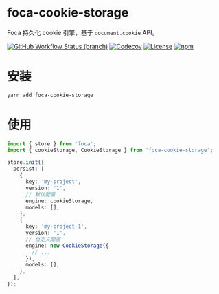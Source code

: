 # foca-cookie-storage

Foca 持久化 cookie 引擎，基于 `document.cookie` API。

[![GitHub Workflow Status (branch)](https://img.shields.io/github/workflow/status/foca-js/foca-cookie-storage/Test/master?label=test&logo=jest)](https://github.com/foca-js/foca-cookie-storage/actions)
[![Codecov](https://img.shields.io/codecov/c/github/foca-js/foca-cookie-storage?logo=codecov)](https://codecov.io/gh/foca-js/foca-cookie-storage)
[![License](https://img.shields.io/github/license/foca-js/foca-cookie-storage?logo=open-source-initiative)](https://github.com/foca-js/foca-cookie-storage/blob/master/LICENSE)
[![npm](https://img.shields.io/npm/v/foca-cookie-storage?logo=npm)](https://www.npmjs.com/package/foca-cookie-storage)

# 安装

```bash
yarn add foca-cookie-storage
```

# 使用

```typescript
import { store } from 'foca';
import { cookieStorage, CookieStorage } from 'foca-cookie-storage';

store.init({
  persist: [
    {
      key: 'my-project',
      version: '1',
      // 默认配置
      engine: cookieStorage,
      models: [],
    },
    {
      key: 'my-project-1',
      version: '1',
      // 自定义配置
      engine: new CookieStorage({
        // ...
      }),
      models: [],
    },
  ],
});
```
